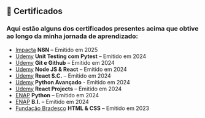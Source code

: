 ## 📜 Certificados

### Aqui estão alguns dos certificados presentes acima que obtive ao longo da minha jornada de aprendizado:

- [Impacta](https://www.impacta.com.br) **N8N** – Emitido em 2025
- [Udemy](https://www.udemy.com/pt/?srsltid=AfmBOor8rhqphzbKYmWEvvg1rNpBafhDDnmbKgIea4H90xLw-PtUR4jS) **Unit Testing com Pytest** – Emitido em 2024
- [Udemy](https://www.udemy.com/pt/?srsltid=AfmBOor8rhqphzbKYmWEvvg1rNpBafhDDnmbKgIea4H90xLw-PtUR4jS) **Git e Github** – Emitido em 2024
- [Udemy](https://www.udemy.com/pt/?srsltid=AfmBOor8rhqphzbKYmWEvvg1rNpBafhDDnmbKgIea4H90xLw-PtUR4jS) **Node JS & React** –  Emitido em 2024
- [Udemy](https://www.udemy.com/pt/?srsltid=AfmBOor8rhqphzbKYmWEvvg1rNpBafhDDnmbKgIea4H90xLw-PtUR4jS) **React S.C.** – Emitido em 2024
- [Udemy](https://www.udemy.com/pt/?srsltid=AfmBOor8rhqphzbKYmWEvvg1rNpBafhDDnmbKgIea4H90xLw-PtUR4jS) **Python Avançado** - Emitido em 2024
- [Udemy](https://www.udemy.com/pt/?srsltid=AfmBOor8rhqphzbKYmWEvvg1rNpBafhDDnmbKgIea4H90xLw-PtUR4jS) **React Projects** – Emitido em 2024
- [ENAP](https://www.enap.gov.br) **Python** – Emitido em 2024
- [ENAP](https://www.enap.gov.br) **B.I.** – Emitido em 2024
- [Fundação Bradesco](https://www.ev.org.br) **HTML & CSS** – Emitido em 2023




